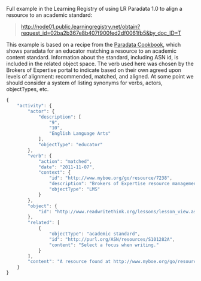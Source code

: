Full example in the Learning Registry of using LR Paradata 1.0 to align a resource to an academic standard: 

> http://node01.public.learningregistry.net/obtain?request_id=02ba2b367e8b407f900fed2df0061fb5&by_doc_ID=T

This example is based on a recipe from the [Paradata Cookbook](https://docs.google.com/document/d/1lggCnowWsDgQxrNjYRAgh2KNwKfq-MV8vLJzRXbAaos/edit?hl=en_US), which shows paradata for an educator matching a resource to an academic content standard. Information about the standard, including ASN id, is included in the related object space. The verb used here was chosen by the Brokers of Expertise portal to indicate based on their own agreed upon levels of alignment: recommended, matched, and aligned. At some point we should consider a system of listing synonyms for verbs, actors, objectTypes, etc.

```javascript
{
    "activity": {
        "actor": {
            "description": [
                "9",
                "10",
                "English Language Arts"
            ],
            "objectType": "educator"
        },
        "verb": {
            "action": "matched",
            "date": "2011-11-07",
            "context": {
                "id": "http://www.myboe.org/go/resource/7238",
                "description": "Brokers of Expertise resource management page",
                "objectType": "LMS"
            }
        },
        "object": {
            "id": "http://www.readwritethink.org/lessons/lesson_view.asp?id=131"
        },
        "related": [
            {
                "objectType": "academic standard",
                "id": "http://purl.org/ASN/resources/S101282A",
                "content": "Select a focus when writing."
            }
        ],
        "content": "A resource found at http://www.myboe.org/go/resource/7238 was matched to the academic content standard with ID http://purl.org/ASN/resources/S101282A by an educator of multiple grades and English Language Arts on November 7, 2011"
    }
}
```